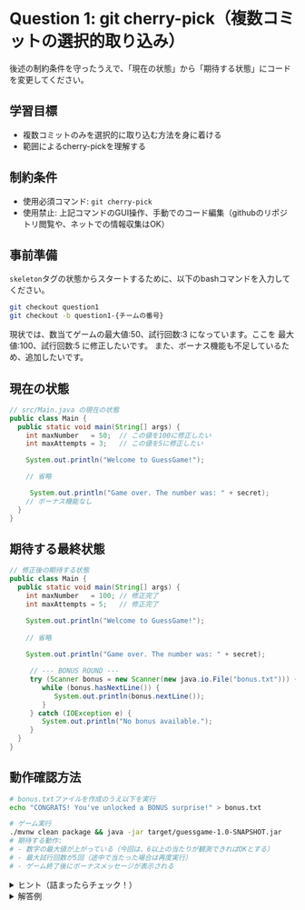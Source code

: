 # Question 1: git cherry-pick（複数コミットの選択的取り込み）

後述の制約条件を守ったうえで、「現在の状態」から「期待する状態」にコードを変更してください。

## 学習目標

- 複数コミットのみを選択的に取り込む方法を身に着ける
- 範囲によるcherry-pickを理解する

## 制約条件

- 使用必須コマンド: `git cherry-pick`
- 使用禁止: 上記コマンドのGUI操作、手動でのコード編集（githubのリポジトリ閲覧や、ネットでの情報収集はOK）

## 事前準備

`skeleton`タグの状態からスタートするために、以下のbashコマンドを入力してください。

```bash
git checkout question1
git checkout -b question1-{チームの番号}
```

現状では、数当てゲームの最大値:50、試行回数:3 になっています。ここを 最大値:100、試行回数:5 に修正したいです。
また、ボーナス機能も不足しているため、追加したいです。

## 現在の状態

```java
// src/Main.java の現在の状態
public class Main {
  public static void main(String[] args) {
    int maxNumber   = 50;  // この値を100に修正したい
    int maxAttempts = 3;   // この値を5に修正したい

    System.out.println("Welcome to GuessGame!");

    // 省略

     System.out.println("Game over. The number was: " + secret);
    // ボーナス機能なし
  }
}
```

## 期待する最終状態

```java
// 修正後の期待する状態
public class Main {
  public static void main(String[] args) {
    int maxNumber   = 100; // 修正完了
    int maxAttempts = 5;   // 修正完了

    System.out.println("Welcome to GuessGame!");
    
    // 省略
     
    System.out.println("Game over. The number was: " + secret);

     // --- BONUS ROUND ---
     try (Scanner bonus = new Scanner(new java.io.File("bonus.txt"))) {
        while (bonus.hasNextLine()) {
           System.out.println(bonus.nextLine());
        }
     } catch (IOException e) {
        System.out.println("No bonus available.");
     }
  }
}
```

## 動作確認方法

```bash
# bonus.txtファイルを作成のうえ以下を実行
echo "CONGRATS! You've unlocked a BONUS surprise!" > bonus.txt

# ゲーム実行
./mvnw clean package && java -jar target/guessgame-1.0-SNAPSHOT.jar
# 期待する動作:
# - 数字の最大値が上がっている（今回は、6以上の当たりが観測できればOKとする）
# - 最大試行回数が5回（途中で当たった場合は再度実行）
# - ゲーム終了後にボーナスメッセージが表示される
```

<details>
<summary>ヒント（詰まったらチェック！）</summary>

1. question1/{チームの番号}ブランチに移動のうえ、現在の状況を把握（IntellJの拡張機能を使ってもOK）:
   ```bash
   git log --oneline --all --graph
   ```
2. masterブランチにある取り込みたいコミットを特定（IntellJの拡張機能を使ってもOK）:
   ```bash
   git log origin/master --oneline
   ```

3. 特定したコミットを取り込む（ここはCLIを使う）

4. 各cherry-pick後に動作確認を行う

</details>

<details>
<summary>解答例</summary>

```bash
# 範囲修正コミット（fix-range）と試行回数修正コミット（fix-attempts）、ボーナス機能コミット(feat-bonus-feature)を取り込む
git cherry-pick 8eeee6057f297591d66e8e7e84112984bcd086a0 8eeee6057f297591d66e8e7e84112984bcd086a0 94781085245bdd75e88e77a5528739675fd68f37
```

</details>
